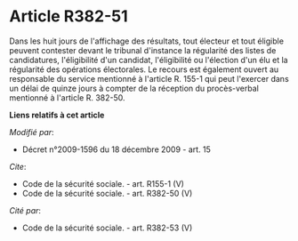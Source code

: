 # Article R382-51

Dans les huit jours de l'affichage des résultats, tout électeur et tout éligible peuvent contester devant le tribunal
d'instance la régularité des listes de candidatures, l'éligibilité d'un candidat, l'éligibilité ou l'élection d'un élu et la
régularité des opérations électorales. Le recours est également ouvert au responsable du service mentionné à l'article R.
155-1 qui peut l'exercer dans un délai de quinze jours à compter de la réception du procès-verbal mentionné à l'article R.
382-50.

**Liens relatifs à cet article**

_Modifié par_:

  - Décret n°2009-1596 du 18 décembre 2009 - art. 15

_Cite_:

  - Code de la sécurité sociale. - art. R155-1 (V)
  - Code de la sécurité sociale. - art. R382-50 (V)

_Cité par_:

  - Code de la sécurité sociale. - art. R382-53 (V)
